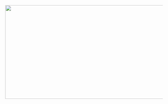 <a href="https://github.com/devxb/gitanimals">
<img
  src="https://render.gitanimals.org/farms/reiss-koh"
  width="600"
  height="300"
/>
</a>
